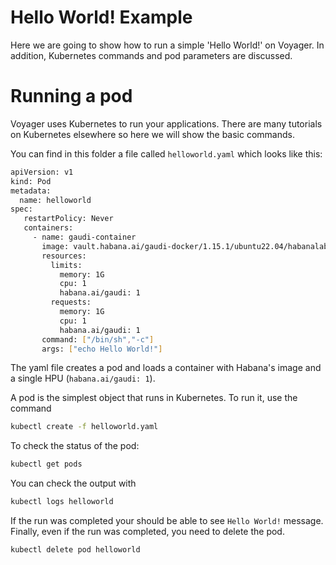 # Hello World! Example
Here we are going to show how to run a simple 'Hello World!' on Voyager. In addition, Kubernetes commands and pod parameters are discussed.

# Running a pod

Voyager uses Kubernetes to run your applications. There are many tutorials on Kubernetes elsewhere so here we will show the basic commands.

You can find in this folder a file called `helloworld.yaml` which looks like this:
```bash
apiVersion: v1
kind: Pod
metadata:
  name: helloworld
spec:
   restartPolicy: Never
   containers:
     - name: gaudi-container
       image: vault.habana.ai/gaudi-docker/1.15.1/ubuntu22.04/habanalabs/pytorch-installer-2.2.0:latest 
       resources:
         limits:
           memory: 1G
           cpu: 1
           habana.ai/gaudi: 1
         requests:
           memory: 1G
           cpu: 1
           habana.ai/gaudi: 1
       command: ["/bin/sh","-c"]
       args: ["echo Hello World!"]
```
The yaml file creates a pod and loads a container with Habana's image and a single HPU (`habana.ai/gaudi: 1`).

A pod is the simplest object that runs in Kubernetes. To run it, use the command

```bash
kubectl create -f helloworld.yaml
```

To check the status of the pod:

```bash
kubectl get pods
```

You can check the output with

```bash
kubectl logs helloworld
```

If the run was completed your should be able to see `Hello World!` message. Finally, even if the run was completed, you need to delete the pod.

```bash
kubectl delete pod helloworld
```
